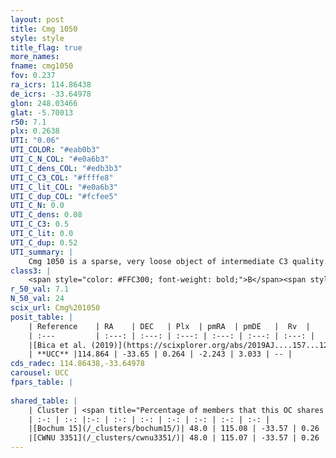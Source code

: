 ```yaml
---
layout: post
title: Cmg 1050
style: style
title_flag: true
more_names: 
fname: cmg1050
fov: 0.237
ra_icrs: 114.86438
de_icrs: -33.64978
glon: 248.03466
glat: -5.70013
r50: 7.1
plx: 0.2638
UTI: "0.06"
UTI_COLOR: "#eab0b3"
UTI_C_N_COL: "#e0a6b3"
UTI_C_dens_COL: "#edb3b3"
UTI_C_C3_COL: "#ffffe8"
UTI_C_lit_COL: "#e0a6b3"
UTI_C_dup_COL: "#fcfee5"
UTI_C_N: 0.0
UTI_C_dens: 0.08
UTI_C_C3: 0.5
UTI_C_lit: 0.0
UTI_C_dup: 0.52
UTI_summary: |
    Cmg 1050 is a sparse, very loose object of intermediate C3 quality. It is rarely studied in the literature, with no articles listed in the last 6 years.<br><br>This is likely a unique object, which shares a moderate percentage of members with at least one previously reported entry.<br><br><span style="color: #99180f; font-weight: bold;">Warning: </span>contains less than 25 stars with <i>P>0.5</i> estimated.
class3: |
    <span style="color: #FFC300; font-weight: bold;">B</span><span style="color: #FFC300; font-weight: bold;">B</span>
r_50_val: 7.1
N_50_val: 24
scix_url: Cmg%201050
posit_table: |
    | Reference    | RA    | DEC   | Plx  | pmRA  | pmDE   |  Rv  |
    | :---         | :---: | :---: | :---: | :---: | :---: | :---: |
    |[Bica et al. (2019)](https://scixplorer.org/abs/2019AJ....157...12B) | 114.848 | -33.777 | -- | -- | -- | -- |
    | **UCC** |114.864 | -33.65 | 0.264 | -2.243 | 3.033 | -- | 
cds_radec: 114.86438,-33.64978
carousel: UCC
fpars_table: |
    
shared_table: |
    | Cluster | <span title="Percentage of members that this OC shares with the ones listed">%</span>   | RA   | DEC   | Plx   | pmRA  | pmDE  | Rv | UTI |
    | :-: | :-: |:-: | :-: | :-: | :-: | :-: | :-: | :-: |
    |[Bochum 15](/_clusters/bochum15/)| 48.0 | 115.08 | -33.57 | 0.26 | -2.24 | 3.04 | -- |0.34 |
    |[CWNU 3351](/_clusters/cwnu3351/)| 48.0 | 115.07 | -33.57 | 0.26 | -2.25 | 3.04 | -- |0.05 |
---
```

